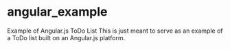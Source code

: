 angular_example
===============

Example of Angular.js ToDo List
This is just meant to serve as an example of a ToDo list built on an Angular.js platform.
